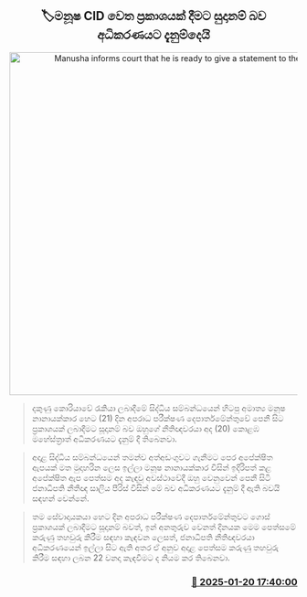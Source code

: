 <p align='center'><b><h2 align='center' title='Manusha informs court that he is ready to give a statement to the CID'>🏷මනූෂ CID වෙත ප්‍රකාශයක් දීමට සුදානම් බව අධිකරණයට දැනුම්දෙයි</h2></b></p>
<p align='center'><img src='https://helakuru.sgp1.cdn.digitaloceanspaces.com/esana/images/lib/manusha-nanayakkara-media.jpg' width='600' alt='Manusha informs court that he is ready to give a statement to the CID'></p>

> දකුණු කොරියාවේ රැකියා ලබාදීමේ සිද්ධිය සම්බන්ධයෙන් හිටපු අමාත්‍ය මනූ​ෂ නානායක්කාර හෙට (21) දින අපරාධ පරීක්ෂණ දෙපාර්තමේන්තුවේ පෙනී සිට ප්‍රකාශයක් ලබාදීමට සූදානම් බව ඔහුගේ නීතිඥවරයා අද (20) කොළඹ මහේස්ත්‍රාත් අධිකරණයට දැනුම් දී තිබෙනවා.

> අදාළ සිද්ධිය සම්බන්ධයෙන් තමන්ව අත්අඩංගුවට ගැනීමට පෙර අපේක්ෂිත ඇපයක් මත මුදාහරින ලෙස ඉල්ලා මනූ​ෂ නානායක්කාර විසින් ඉදිරිපත් කළ අපේක්ෂිත ඇප පෙත්සම අද කැඳවූ අවස්ථාවේදී ඔහු වෙනුවෙන් පෙනී සිටි ජනාධිපති නීතීඥ සාලිය පීරිස් විසින් මේ බව අධිකරණයට දැනුම් දී ඇති බවයි සඳහන් වෙන්නේ.

> තම සේවාදායකයා හෙට දින අපරාධ පරීක්ෂණ දෙපාර්තමේන්තුවට ගොස් ප්‍රකාශයක් ලබාදීමට සූදානම් බවත්, ඉන් අනතුරුව වෙනත් දිනයක මෙම පෙත්සමේ කරුණු තහවුරු කිරීම සඳහා කැඳවන ලෙසත්, ජනාධිපති නීතිඥවරයා අධිකරණයෙන් ඉල්ලා සිට ඇති අතර ඒ අනුව අදාළ පෙත්සම කරුණු තහවුරු කිරීම සඳහා ලබන 22 වනදා කැඳවීමට ද නියම කර තිබෙනවා.



<h3 align='right'><a href='https://www.helakuru.lk/esana/p/106724/'>📅 2025-01-20 17:40:00</a></h3>
